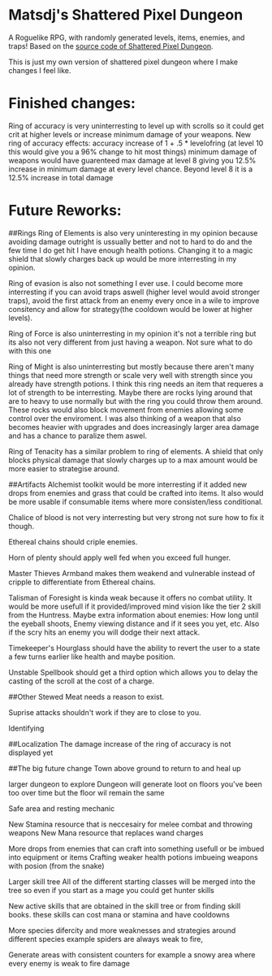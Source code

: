# Matsdj's Shattered Pixel Dungeon

A Roguelike RPG, with randomly generated levels, items, enemies, and traps! Based on the [source code of Shattered Pixel Dungeon](https://github.com/00-Evan/shattered-pixel-dungeon).

This is just my own version of shattered pixel dungeon where I make changes I feel like.

# Finished changes:
Ring of accuracy is very uninterresting to level up with scrolls so it could get crit at higher levels or increase minimum damage of your weapons.
New ring of accuracy effects:
accuracy increase of 1 + .5 * levelofring (at level 10 this would give you a 96% change to hit most things)
minimum damage of weapons would have guarenteed max damage at level 8 giving you 12.5% increase in minimum damage at every level
chance. Beyond level 8 it is a 12.5% increase in total damage


# Future Reworks:
##Rings
Ring of Elements is also very uninteresting in my opinion because avoiding damage outright is ussually better and not to hard to do and the few time I do get hit I have enough health potions. Changing it to a magic shield that slowly charges back up would be more interresting in my opinion.

Ring of evasion is also not something I ever use. I could become more interresting if you can avoid traps aswell (higher level would avoid stronger traps), avoid the first attack from an enemy every once in a wile to improve consitency and allow for strategy(the cooldown would be lower at higher levels).

Ring of Force is also uninterresting in my opinion it's not a terrible ring but its also not very different from just having a weapon. Not sure what to do with this one

Ring of Might is also uninterresting but mostly because there aren't many things that need more strength or scale very well with strength since you already have strength potions. I think this ring needs an item that requeres a lot of strength to be interresting. Maybe there are rocks lying around that are to heavy to use normally but with the ring you could throw them around. These rocks would also block movement from enemies allowing some control over the enviroment. I was also thinking of a weapon that also becomes heavier with upgrades and does increasingly larger area damage and has a chance to paralize them aswel.

Ring of Tenacity has a similar problem to ring of elements. A shield that only blocks physical damage that slowly charges up to a max amount would be more easier to strategise around.

##Artifacts
Alchemist toolkit would be more interresting if it added new drops from enemies and grass that could be crafted into items. It also would be more usable if consumable items where more consisten/less conditional.

Chalice of blood is not very interresting but very strong not sure how to fix it though.

Ethereal chains should criple enemies.

Horn of plenty should apply well fed when you exceed full hunger.

Master Thieves Armband makes them weakend and vulnerable instead of cripple to differentiate from Ethereal chains.

Talisman of Foresight is kinda weak because it offers no combat utility. It would be more usefull if it provided/improved mind vision like the tier 2 skill from the Huntress. Maybe extra information about enemies: How long until the eyeball shoots, Enemy viewing distance and if it sees you yet, etc. Also if the scry hits an enemy you will dodge their next attack.

Timekeeper's Hourglass should have the ability to revert the user to a state a few turns earlier like health and maybe position.

Unstable Spellbook should get a third option which allows you to delay the casting of the scroll at the cost of a charge.

##Other
Stewed Meat needs a reason to exist.

Suprise attacks shouldn't work if they are to close to you.

Identifying

##Localization
The damage increase of the ring of accuracy is not displayed yet

##The big future change
Town above ground to return to and heal up

larger dungeon to explore
Dungeon will generate loot on floors you've been too over time but the floor wil remain the same

Safe area and resting mechanic

New Stamina resource that is neccesairy for melee combat and throwing weapons
New Mana resource that replaces wand charges

More drops from enemies that can craft into something usefull or be imbued into equipment or items
	Crafting weaker health potions
	imbueing weapons with posion (from the snake)

Larger skill tree
	All of the different starting classes will be merged into the tree so even if you start as a mage you could get hunter skills

New active skills that are obtained in the skill tree or from finding skill books. these skills can cost mana or stamina and have cooldowns

More species difercity and more weaknesses and strategies around different species
	example spiders are always weak to fire, 
	
Generate areas with consistent counters for example a snowy area where every enemy is weak to fire damage